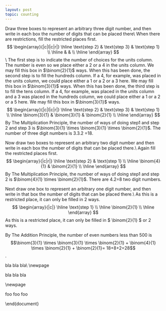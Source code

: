 ```yaml
---
layout: post
topic: counting
---
```


Draw three boxes to represent an arbitrary three digit number, and then write in each box the number of digits that can be placed there\\
When there are restrictions, fill the restricted places first.
$$
\begin{array}{|c|l|c|r|}
\hline
\text{step 2} & \text{step 3} & \text{step 1} \\
\hline
  &  &  \\
\hline
\end{array}
$$\\
The first step is to indicate the number of choices for the units column.
The number is even so we place either a 2 or a 4 in the units column. We may fill this box in $\binom{2}{1}$ ways.
When this has been done, the second step is to fill the hundreds column. If a 4, for example, was placed in the units column, we could place either a 1 or a 2 or a 3 here. We may fill this box in $\binom{3}{1}$ ways.
When this has been done, the third step is to fill the tens column. If a 4, for example, was placed in the units column and a 3 was placed in the hundreds column, we could place either a 1 or a 2 or a 5  here. We may fill this box in $\binom{3}{1}$ ways.   
$$
\begin{array}{|c|l|c|r|}
\hline
\text{step 2} & \text{step 3} & \text{step 1} \\
\hline
\binom{3}{1} & \binom{3}{1}  & \binom{2}{1}  \\
\hline
\end{array}
$$
By The Multiplication Principle, the number of ways of doing step1 and step 2 and step 3 is $\binom{3}{1} \times \binom{3}{1} \times \binom{2}{1}$. The number of three digit numbers is 3.3.2 =18.





Now draw two boxes to represent an arbitrary two digit number and then write in each box the number of digits that can be placed there.\\
Again fill the restricted places first.
$$
\begin{array}{|c|r|}
\hline
 \text{step 2} & \text{step 1} \\
\hline
\binom{4}{1}  & \binom{2}{1}  \\
\hline
\end{array}
$$
By The Multiplication Principle, the number of ways of doing step1 and step 2 is $\binom{4}{1} \times \binom{2}{1}$. There are 4.2=8 two digit numbers.


Next draw one box to represent an arbitrary one digit number, and then write in that box the number of digits that can be placed there.\\
As this is a restricted place, it can only be filled in 2 ways.
$$
\begin{array}{|c|}
\hline
 \text{step 1} \\
\hline
\binom{2}{1}  \\
\hline
\end{array}
$$
As this is a restricted place, it can only be filled in $ \binom{2}{1} $ or 2 ways.

By The Addition Principle, the number of even numbers less than 500 is $$\binom{3}{1} \times \binom{3}{1} \times \binom{2}{1} + \binom{4}{1} \times \binom{2}{1} + \binom{2}{1}= 18+8+2=28$$.







 
bla bla bla\\
\newpage

bla bla bla

\newpage

foo foo foo

\end{document}